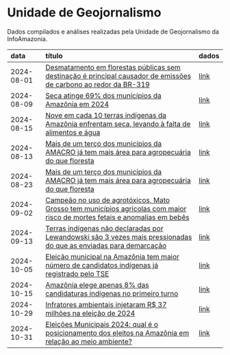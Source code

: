 # Unidade de Geojornalismo

Dados compilados e análises realizadas pela Unidade de Geojornalismo da
InfoAmazonia.

| data | título | dados |
|:---|:---|:---|
| 2024-08-01 | [Desmatamento em florestas públicas sem destinação é principal causador de emissões de carbono ao redor da BR-319](https://infoamazonia.org/2024/08/01/desmatamento-em-florestas-publicas-sem-destinacao-e-principal-causador-de-emissoes-de-carbono-ao-redor-da-br-319/) | [link](https://github.com/rmhirota/unid_geojornalismo/tree/main/2024_08-carbono_br319) |
| 2024-08-09 | [Seca atinge 69% dos municípios da Amazônia em 2024](https://infoamazonia.org/2024/08/09/seca-atinge-69-dos-municipios-da-amazonia-em-2024/) | [link](https://github.com/rmhirota/unid_geojornalismo/tree/main/2024_08-seca_amazonia) |
| 2024-08-15 | [Nove em cada 10 terras indígenas da Amazônia enfrentam seca, levando à falta de alimentos e água](https://infoamazonia.org/2024/08/15/nove-em-cada-10-terras-indigenas-da-amazonia-enfrentam-seca-levando-a-falta-de-alimentos-e-agua/) | [link](https://github.com/rmhirota/unid_geojornalismo/tree/main/2024_08-seca_tis) |
| 2024-08-13 | [Mais de um terço dos municípios da AMACRO já tem mais área para agropecuária do que floresta](https://infoamazonia.org/2024/08/23/mais-de-um-terco-dos-municipios-da-amacro-ja-tem-mais-area-para-agropecuaria-do-que-floresta/) | [link](https://github.com/rmhirota/unid_geojornalismo/tree/main/2024_08-amacro) |
| 2024-08-23 | [Mais de um terço dos municípios da AMACRO já tem mais área para agropecuária do que floresta](https://infoamazonia.org/2024/08/23/mais-de-um-terco-dos-municipios-da-amacro-ja-tem-mais-area-para-agropecuaria-do-que-floresta/) | [link](https://github.com/rmhirota/unid_geojornalismo/tree/main/2024_08-amacro) |
| 2024-09-02 | [Campeão no uso de agrotóxicos, Mato Grosso tem municípios agrícolas com maior risco de mortes fetais e anomalias em bebês](https://infoamazonia.org/2024/09/02/campeao-no-uso-de-agrotoxicos-mato-grosso-tem-municipios-agricolas-com-maior-risco-de-mortes-fetais-e-anomalias-em-bebes/) | [link](https://github.com/rmhirota/unid_geojornalismo/tree/main/2024_08-agrotoxicos) |
| 2024-09-13 | [Terras indígenas não declaradas por Lewandowski são 3 vezes mais pressionadas do que as enviadas para demarcação](https://infoamazonia.org/2024/09/13/terras-indigenas-nao-declaradas-por-lewandowski-sao-3-vezes-mais-pressionadas-do-que-as-enviadas-para-demarcacao/) | [link](https://github.com/rmhirota/unid_geojornalismo/tree/main/2024_09-tis_mjsp) |
| 2024-10-05 | [Eleição municipal na Amazônia tem maior número de candidatos indígenas já registrado pelo TSE](https://infoamazonia.org/2024/10/05/eleicao-municipal-na-amazonia-tem-maior-numero-de-candidatos-indigenas-ja-registrado-pelo-tse/) | [link](https://github.com/rmhirota/unid_geojornalismo/tree/main/2024_10-candidaturas_indigenas) |
| 2024-10-15 | [Amazônia elege apenas 8% das candidaturas indígenas no primeiro turno](https://infoamazonia.org/2024/10/12/amazonia-elege-apenas-8-das-candidaturas-indigenas-no-primeiro-turno/) | [link](https://github.com/rmhirota/unid_geojornalismo/tree/main/2024_10-candidaturas_indigenas) |
| 2024-10-29 | [Infratores ambientais injetaram R$ 37 milhões na eleição de 2024](https://infoamazonia.org/2024/10/29/infratores-ambientais-injetaram-r-37-milhoes-na-eleicao-de-2024/) | [link](https://github.com/infoamazonia/unid_geojornalismo/tree/main/2024_10-infratores_doadores) |
| 2024-10-31 | [Eleições Municipais 2024: qual é o posicionamento dos eleitos na Amazônia em relação ao meio ambiente?](https://infoamazonia.org/2024/10/31/eleicoes-municipais-2024-qual-e-o-posicionamento-dos-eleitos-na-amazonia-em-relacao-ao-meio-ambiente/) | [link](https://github.com/rmhirota/unid_geojornalismo/tree/main/2024_10-icat) |